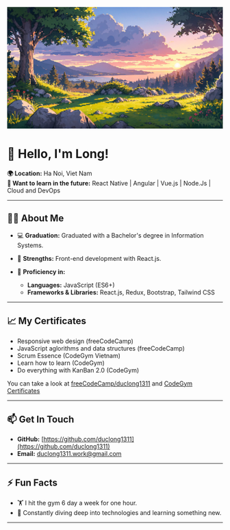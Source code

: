 <img src="0c967c4af27aa805391e3be495936acd.png" alt="README header image">

# 👋 Hello, I'm Long!

**🌍 Location:** Ha Noi, Viet Nam  
**🌱 Want to learn in the future:** React Native | Angular | Vue.js | Node.Js | Cloud and DevOps

---

## 👨‍💻 About Me

- 💻 **Graduation:** Graduated with a Bachelor's degree in Information Systems.  
- 🚀 **Strengths:** Front-end development with React.js. 

- 🔧 **Proficiency in:**  
  - **Languages:** JavaScript (ES6+)
  - **Frameworks & Libraries:** React.js, Redux, Bootstrap, Tailwind CSS
  
---

## 📈 My Certificates

+ Responsive web design (freeCodeCamp)
+ JavaScript aglorithms and data structures (freeCodeCamp)
+ Scrum Essence (CodeGym Vietnam)
+ Learn how to learn (CodeGym)
+ Do everything with KanBan 2.0 (CodeGym)

You can take a look at <a href="www.freecodecamp.org/duclong1311">freeCodeCamp/duclong1311</a> and <a href="https://drive.google.com/drive/folders/1Dy5tfGxSTWDtixtukTeeU0BYf1tsAUgi?usp=sharing">CodeGym Certificates</a>

---

## 📫 Get In Touch

- **GitHub:** [https://github.com/duclong1311](https://github.com/duclong1311)  
- **Email:** [duclong1311.work@gmail.com](duclong1311.work@gmail.com)

---

## ⚡ Fun Facts

- 🏋️ I hit the gym 6 day a week for one hour.  
- 📖 Constantly diving deep into technologies and learning something new.

---
